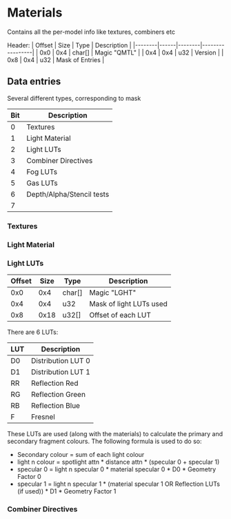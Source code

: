 # Materials

Contains all the per-model info like textures, combiners etc

Header:
| Offset | Size | Type   | Description     |
|--------|------|--------|-----------------|
| 0x0    | 0x4  | char[] | Magic "QMTL"    |
| 0x4    | 0x4  | u32    | Version         |
| 0x8    | 0x4  | u32    | Mask of Entries |

## Data entries

Several different types, corresponding to mask

| Bit | Description               |
|-----|---------------------------|
| 0   | Textures                  |
| 1   | Light Material            |
| 2   | Light LUTs                |
| 3   | Combiner Directives       |
| 4   | Fog LUTs                  |
| 5   | Gas LUTs                  |
| 6   | Depth/Alpha/Stencil tests |
| 7   |                           |

### Textures

### Light Material

### Light LUTs

| Offset | Size | Type   | Description             |
|--------|------|--------|-------------------------|
| 0x0    | 0x4  | char[] | Magic "LGHT"            |
| 0x4    | 0x4  | u32    | Mask of light LUTs used |
| 0x8    | 0x18 | u32[]  | Offset of each LUT      |

There are 6 LUTs:

| LUT | Description          |
|-----|----------------------|
| D0  | Distribution LUT 0   |
| D1  | Distribution LUT 1   |
| RR  | Reflection Red       |
| RG  | Reflection Green     |
| RB  | Reflection Blue      |
| F   | Fresnel              |

These LUTs are used (along with the materials) to calculate the primary and secondary fragment colours.
The following formula is used to do so:

- Secondary colour = sum of each light colour
- light n colour = spotlight attn * distance attn * (specular 0 + specular 1)
- specular 0 = light n specular 0 * material specular 0 * D0 * Geometry Factor 0
- specular 1 = light n specular 1 * (material specular 1 OR Reflection LUTs (if used)) * D1 * Geometry Factor 1

### Combiner Directives

